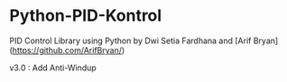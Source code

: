 # Python-PID-Kontrol
PID Control Library using Python  by Dwi Setia Fardhana and [Arif Bryan] (https://github.com/ArifBryan/)

v3.0 : Add Anti-Windup
